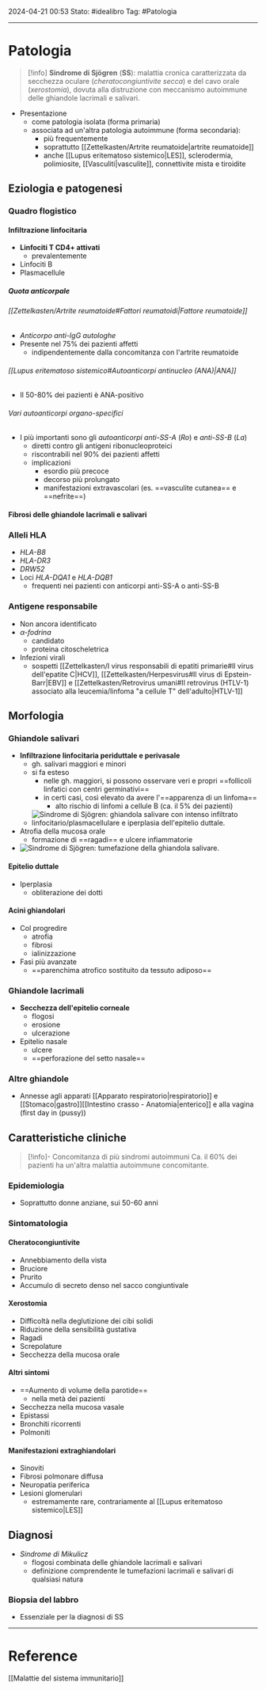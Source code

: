 2024-04-21 00:53
Stato: #idealibro 
Tag: #Patologia 

---
# Patologia
>[!info]
> **Sindrome di Sjögren** (**SS**): malattia cronica caratterizzata da secchezza oculare (*cheratocongiuntivite secca*) e del cavo orale (*xerostomia*), dovuta alla distruzione con meccanismo autoimmune delle ghiandole lacrimali e salivari.
- Presentazione
	- come patologia isolata (forma primaria)
	- associata ad un'altra patologia autoimmune (forma secondaria):
		- più frequentemente
		- soprattutto [[Zettelkasten/Artrite reumatoide|artrite reumatoide]]
		- anche [[Lupus eritematoso sistemico|LES]], sclerodermia, polimiosite, [[Vasculiti|vasculite]], connettivite mista e tiroidite
## Eziologia e patogenesi
### Quadro flogistico
#### Infiltrazione linfocitaria
- **Linfociti T CD4+ attivati**
	- prevalentemente
- Linfociti B
- Plasmacellule
##### Quota anticorpale
###### [[Zettelkasten/Artrite reumatoide#Fattori reumatoidi|Fattore reumatoide]]
- *Anticorpo anti-IgG autologhe*
- Presente nel 75% dei pazienti affetti
	- indipendentemente dalla concomitanza con l'artrite reumatoide
###### [[Lupus eritematoso sistemico#Autoanticorpi antinucleo (ANA)|ANA]]
- Il 50-80% dei pazienti è ANA-positivo
###### Vari autoanticorpi organo-specifici
- I più importanti sono gli *autoanticorpi anti-SS-A* (*Ro*) e *anti-SS-B* (*La*)
	- diretti contro gli antigeni ribonucleoproteici
	- riscontrabili nel 90% dei pazienti affetti
	- implicazioni
		- esordio più precoce
		- decorso più prolungato
		- manifestazioni extravascolari (es. ==vasculite cutanea== e ==nefrite==)
#### Fibrosi delle ghiandole lacrimali e salivari
### Alleli HLA
- *HLA-B8*
- *HLA-DR3*
- *DRW52*
- Loci *HLA-DQA1* e *HLA-DQB1*
	- frequenti nei pazienti con anticorpi anti-SS-A o anti-SS-B
### Antigene responsabile
- Non ancora identificato
- *α-fodrina*
	- candidato
	- proteina citoscheletrica
- Infezioni virali
	- sospetti [[Zettelkasten/I virus responsabili di epatiti primarie#Il virus dell'epatite C|HCV]], [[Zettelkasten/Herpesvirus#Il virus di Epstein-Barr|EBV]] e [[Zettelkasten/Retrovirus umani#Il retrovirus (HTLV-1) associato alla leucemia/linfoma "a cellule T" dell'adulto|HTLV-1]]
## Morfologia
### Ghiandole salivari
- **Infiltrazione linfocitaria periduttale e perivasale**
	- gh. salivari maggiori e minori
	- si fa esteso
		- nelle gh. maggiori, si possono osservare veri e propri ==follicoli linfatici con centri germinativi==
		- in certi casi, così elevato da avere l'==apparenza di un linfoma==
			- alto rischio di linfomi a cellule B (ca. il 5% dei pazienti)
	- ![Sindrome di Sjögren: ghiandola salivare con intenso infiltrato linfocitario/plasmacellulare e iperplasia dell'epitelio duttale.](https://i.imgur.com/fRrcBMk.png)
- Atrofia della mucosa orale
	- formazione di ==ragadi== e ulcere infiammatorie
- ![Sindrome di Sjögren: tumefazione della ghiandola salivare.](https://i.imgur.com/fKrJCX7.png)
#### Epitelio duttale
- Iperplasia
	- obliterazione dei dotti
#### Acini ghiandolari
- Col progredire
	- atrofia
	- fibrosi
	- ialinizzazione
- Fasi più avanzate
	- ==parenchima atrofico sostituito da tessuto adiposo==
### Ghiandole lacrimali
- **Secchezza dell'epitelio corneale**
	- flogosi
	- erosione
	- ulcerazione
- Epitelio nasale
	- ulcere
	- ==perforazione del setto nasale==
### Altre ghiandole
- Annesse agli apparati [[Apparato respiratorio|respiratorio]] e [[Stomaco|gastro]][[Intestino crasso - Anatomia|enterico]] e alla vagina (first day in (pussy))
## Caratteristiche cliniche
>[!info]- Concomitanza di più sindromi autoimmuni
> Ca. il 60% dei pazienti ha un'altra malattia autoimmune concomitante.
### Epidemiologia
- Soprattutto donne anziane, sui 50-60 anni
### Sintomatologia
#### Cheratocongiuntivite
- Annebbiamento della vista
- Bruciore
- Prurito
- Accumulo di secreto denso nel sacco congiuntivale
#### Xerostomia
- Difficoltà nella deglutizione dei cibi solidi
- Riduzione della sensibilità gustativa
- Ragadi
- Screpolature
- Secchezza della mucosa orale
#### Altri sintomi
- ==Aumento di volume della parotide==
	- nella metà dei pazienti
- Secchezza nella mucosa vasale
- Epistassi
- Bronchiti ricorrenti
- Polmoniti
#### Manifestazioni extraghiandolari
- Sinoviti
- Fibrosi polmonare diffusa
- Neuropatia periferica
- Lesioni glomerulari
	- estremamente rare, contrariamente al [[Lupus eritematoso sistemico|LES]]
## Diagnosi
- *Sindrome di Mikulicz*
	- flogosi combinata delle ghiandole lacrimali e salivari
	- definizione comprendente le tumefazioni lacrimali e salivari di qualsiasi natura
### Biopsia del labbro
- Essenziale per la diagnosi di SS








---
# Reference
[[Malattie del sistema immunitario]]